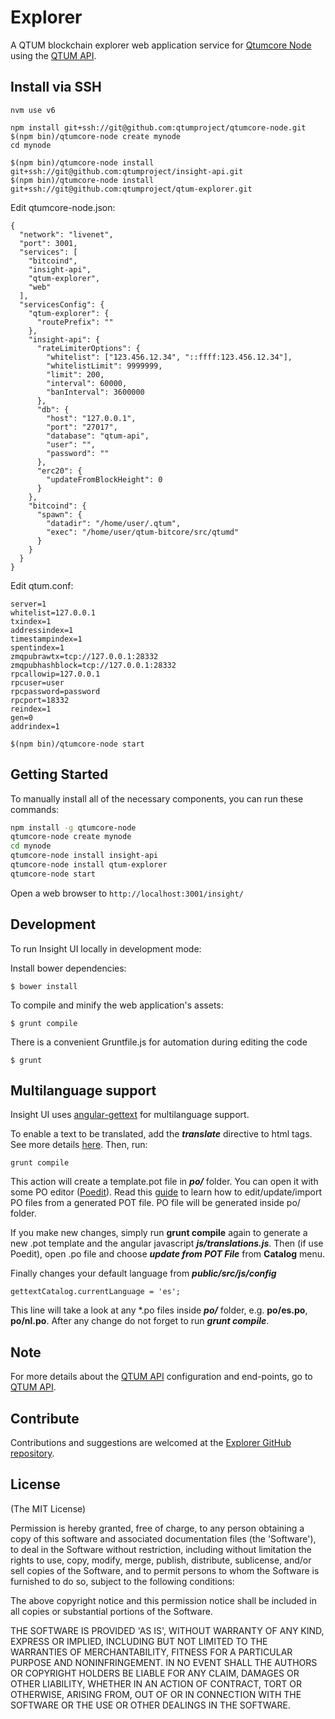 # Explorer

A QTUM blockchain explorer web application service for [Qtumcore Node](https://github.com/qtumproject/qtumcore-node) using the [QTUM API](https://github.com/qtumproject/insight-api).


## Install via SSH

```
nvm use v6
```

```
npm install git+ssh://git@github.com:qtumproject/qtumcore-node.git
$(npm bin)/qtumcore-node create mynode
cd mynode 

$(npm bin)/qtumcore-node install git+ssh://git@github.com:qtumproject/insight-api.git
$(npm bin)/qtumcore-node install git+ssh://git@github.com:qtumproject/qtum-explorer.git

```

Edit qtumcore-node.json:
```
{
  "network": "livenet",
  "port": 3001,
  "services": [
    "bitcoind",
    "insight-api",
    "qtum-explorer",
    "web"
  ],
  "servicesConfig": {
    "qtum-explorer": {
      "routePrefix": ""
    },
    "insight-api": {
      "rateLimiterOptions": {
        "whitelist": ["123.456.12.34", "::ffff:123.456.12.34"],
        "whitelistLimit": 9999999,
        "limit": 200,
        "interval": 60000,
        "banInterval": 3600000
      },
      "db": {
        "host": "127.0.0.1",
        "port": "27017",
        "database": "qtum-api",
        "user": "",
        "password": ""
      },
      "erc20": {
        "updateFromBlockHeight": 0
      }
    },
    "bitcoind": {
      "spawn": {
        "datadir": "/home/user/.qtum",
        "exec": "/home/user/qtum-bitcore/src/qtumd"
      }
    }
  }
}
```

Edit qtum.conf:
```
server=1
whitelist=127.0.0.1
txindex=1
addressindex=1
timestampindex=1
spentindex=1
zmqpubrawtx=tcp://127.0.0.1:28332
zmqpubhashblock=tcp://127.0.0.1:28332
rpcallowip=127.0.0.1
rpcuser=user
rpcpassword=password
rpcport=18332
reindex=1
gen=0
addrindex=1
```

```
$(npm bin)/qtumcore-node start
```


## Getting Started

To manually install all of the necessary components, you can run these commands:

```bash
npm install -g qtumcore-node
qtumcore-node create mynode
cd mynode
qtumcore-node install insight-api
qtumcore-node install qtum-explorer
qtumcore-node start
```

Open a web browser to `http://localhost:3001/insight/`

## Development

To run Insight UI locally in development mode:

Install bower dependencies:

```
$ bower install
```

To compile and minify the web application's assets:

```
$ grunt compile
```

There is a convenient Gruntfile.js for automation during editing the code

```
$ grunt
```

## Multilanguage support

Insight UI uses [angular-gettext](http://angular-gettext.rocketeer.be) for multilanguage support.

To enable a text to be translated, add the ***translate*** directive to html tags. See more details [here](http://angular-gettext.rocketeer.be/dev-guide/annotate/). Then, run:

```
grunt compile
```

This action will create a template.pot file in ***po/*** folder. You can open it with some PO editor ([Poedit](http://poedit.net)). Read this [guide](http://angular-gettext.rocketeer.be/dev-guide/translate/) to learn how to edit/update/import PO files from a generated POT file. PO file will be generated inside po/ folder.

If you make new changes, simply run **grunt compile** again to generate a new .pot template and the angular javascript ***js/translations.js***. Then (if use Poedit), open .po file and choose ***update from POT File*** from **Catalog** menu.

Finally changes your default language from ***public/src/js/config***

```
gettextCatalog.currentLanguage = 'es';
```

This line will take a look at any *.po files inside ***po/*** folder, e.g.
**po/es.po**, **po/nl.po**. After any change do not forget to run ***grunt
compile***.


## Note

For more details about the [QTUM API](https://github.com/qtumproject/insight-api) configuration and end-points, go to [QTUM API](https://github.com/qtumproject/insight-api).

## Contribute

Contributions and suggestions are welcomed at the [Explorer GitHub repository](https://github.com/qtumproject/qtum-explorer).


## License
(The MIT License)

Permission is hereby granted, free of charge, to any person obtaining
a copy of this software and associated documentation files (the
'Software'), to deal in the Software without restriction, including
without limitation the rights to use, copy, modify, merge, publish,
distribute, sublicense, and/or sell copies of the Software, and to
permit persons to whom the Software is furnished to do so, subject to
the following conditions:

The above copyright notice and this permission notice shall be
included in all copies or substantial portions of the Software.

THE SOFTWARE IS PROVIDED 'AS IS', WITHOUT WARRANTY OF ANY KIND,
EXPRESS OR IMPLIED, INCLUDING BUT NOT LIMITED TO THE WARRANTIES OF
MERCHANTABILITY, FITNESS FOR A PARTICULAR PURPOSE AND NONINFRINGEMENT.
IN NO EVENT SHALL THE AUTHORS OR COPYRIGHT HOLDERS BE LIABLE FOR ANY
CLAIM, DAMAGES OR OTHER LIABILITY, WHETHER IN AN ACTION OF CONTRACT,
TORT OR OTHERWISE, ARISING FROM, OUT OF OR IN CONNECTION WITH THE
SOFTWARE OR THE USE OR OTHER DEALINGS IN THE SOFTWARE.
